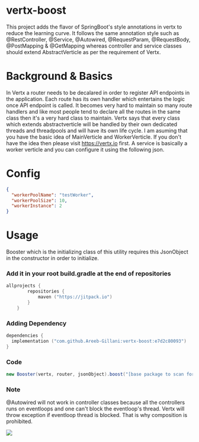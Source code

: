 # vertx-boost
This project adds the flavor of SpringBoot's style annotations in vertx to reduce the learning curve. It follows the same annotation style such as @RestController, @Service, @Autowired, @RequestParam, @RequestBody, @PostMapping &amp; @GetMapping whereas controller and service classes should extend AbstractVerticle as per the requirement of Vertx.

# Background & Basics

In Vertx a router needs to be decalared in order to register API endpoints in the application. Each route has its own handler which entertains the logic once API endpoint is called. It becomes very hard to maintain so many route handlers and like most people tend to declare all the routes in the same class then it's a very hard class to maintain.
Vertx says that every class which extends abstractverticle will be handled by their own dedicated threads and threadpools and will have its own life cycle. I am asuming that you have the basic idea of MainVerticle and WorkerVerticle. If you don't have the idea then please visit https://vertx.io first.
A service is basically a worker verticle and you can configure it using the following json. 
# Config
```json
{
  "workerPoolName": "testWorker",
  "workerPoolSize": 10,
  "workerInstance": 2
}
```

# Usage
Booster which is the initializing class of this utility requires this JsonObject in the constructor in order to initialize. 
### Add it in your root build.gradle at the end of repositories
```kotlin
allprojects {
		repositories {
			maven ("https://jitpack.io")
		}
	}
```
### Adding Dependency 

```kotlin
dependencies {
  implementation ("com.github.Areeb-Gillani:vertx-boost:e7d2c80093")
}
```
### Code
```java
new Booster(vertx, router, jsonObject).boost("[base package to scan for all the above mentioned annotations]");
```
### Note
@Autowired will not work in controller classes because all the controllers runs on eventloops and one can't block the eventloop's thread. Vertx will throw exception if eventloop thread is blocked. That is why composition is prohibited.

[![](https://jitpack.io/v/Areeb-Gillani/vertx-boost.svg)](https://jitpack.io/#Areeb-Gillani/vertx-boost)
